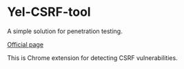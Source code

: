 # Yel-CSRF-tool
A simple solution for penetration testing.

[Official page](http://yelgroup.github.io/Yel-CSRF-tool/)

This is Chrome extension for detecting CSRF vulnerabilities.

